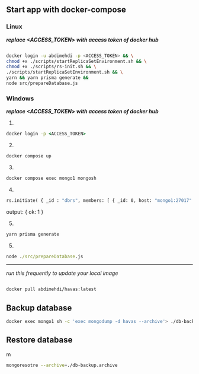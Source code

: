 ## Start app with docker-compose ##

### Linux ###
***replace <ACCESS_TOKEN> with access token of docker hub***
```sh

docker login -u abdimehdi -p <ACCESS_TOKEN> && \
chmod +x ./scripts/startReplicaSetEnvironment.sh && \
chmod +x ./scripts/rs-init.sh && \
./scripts/startReplicaSetEnvironment.sh && \
yarn && yarn prisma generate &&
node src/prepareDatabase.js

```

### Windows ###
***replace <ACCESS_TOKEN> with access token of docker hub***

1. 
```cmd
docker login -p <ACCESS_TOKEN>
```
2.
```cmd
docker compose up
```
3. 
```cmd
docker compose exec mongo1 mongosh
```
4. 
```cmd
rs.initiate( { _id : "dbrs", members: [ { _id: 0, host: "mongo1:27017" }, { _id: 1, host: "mongo2:27017" }, { _id: 2, host: "mongo3:27017" } ] })
```
output: { ok: 1 }

5.
```cmd
yarn prisma generate
```
5.
```cmd
node ./src/prepareDatabase.js
```


------
*run this frequently to update your local image*
```sh

docker pull abdimehdi/havas:latest

```

## Backup database ##


```sh
docker exec mongo1 sh -c 'exec mongodump -d havas --archive'> ./db-backup.archive
```

## Restore database ##

m
```sh
mongoresotre --archive=./db-backup.archive
```
